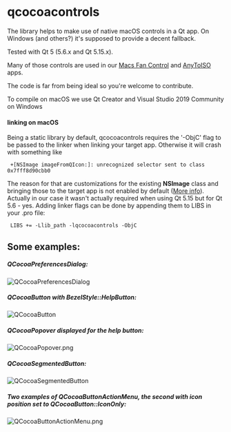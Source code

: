 # qcocoacontrols

The library helps to make use of native macOS controls in a Qt app. On Windows (and others?) it's supposed to provide a decent fallback.

Tested with Qt 5 (5.6.x and Qt 5.15.x).

Many of those controls are used in our [Macs Fan Control](https://crystalidea.com/macs-fan-control) and [AnyToISO](https://crystalidea.com/anytoiso) apps.

The code is far from being ideal so you're welcome to contribute.

To compile on macOS we use Qt Creator and Visual Studio 2019 Community on Windows

#### linking on macOS

Being a static library by default, qcocoacontrols requires the '-ObjC' flag to be passed to the linker when linking your target app. Otherwise it will crash with something like

``` +[NSImage imageFromQIcon:]: unrecognized selector sent to class 0x7fff8d90cbb0```

The reason for that are customizations for the existing **NSImage** class and bringing those to the target app is not enabled by default ([More info](https://stackoverflow.com/questions/2567498/objective-c-categories-in-static-library)). Actually in our case it wasn't actually required when using Qt 5.15 but for Qt 5.6 - yes. Adding linker flags can be done by appending them to LIBS in your .pro file:

``` LIBS += -Llib_path -lqcocoacontrols -ObjC```

## Some examples:

##### QCocoaPreferencesDialog:
![QCocoaPreferencesDialog](/images/QCocoaPreferencesDialog.png)

##### QCocoaButton with BezelStyle::HelpButton:

![QCocoaButton](/images/QCocoaButton_help.png)

##### QCocoaPopover displayed for the help button:

![QCocoaPopover.png](/images/QCocoaPopover.png)

##### QCocoaSegmentedButton:

![QCocoaSegmentedButton](/images/QCocoaSegmentedButton.png)

##### Two examples of QCocoaButtonActionMenu, the second with icon position set to QCocoaButton::IconOnly:

![QCocoaButtonActionMenu.png](/images/QCocoaButtonActionMenu.png)